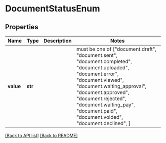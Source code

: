 # DocumentStatusEnum


## Properties
Name | Type | Description | Notes
------------ | ------------- | ------------- | -------------
**value** | **str** |  |  must be one of ["document.draft", "document.sent", "document.completed", "document.uploaded", "document.error", "document.viewed", "document.waiting_approval", "document.approved", "document.rejected", "document.waiting_pay", "document.paid", "document.voided", "document.declined", ]

[[Back to API list]](../README.md#documentation-for-api-endpoints) [[Back to README]](../README.md)


